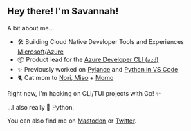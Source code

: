 
## Hey there! I'm Savannah!

A bit about me...
- 🛠 Building Cloud Native Developer Tools and Experiences [Microsoft](https://github.com/microsoft)/[Azure](https://github.com/azure/)
- 📦 Product lead for the [Azure Developer CLI (`azd`)](https://github.com/azure/azure-dev)
- ✨ Previously worked on [Pylance](https://github.com/microsoft/pylance-release) and [Python in VS Code](https://github.com/microsoft/vscode-python)
- 🐈 Cat mom to [Nori, Miso](https://twitter.com/savostrowski/status/1559183067792650243) + [Momo](https://twitter.com/savostrowski/status/1572073421164650496)

Right now, I'm hacking on CLI/TUI projects with Go! ✨

...I also really 💖 Python.

You can also find me on <a href="https://fosstodon.org/@savannah" rel="me">Mastodon</a> or [Twitter](https://twitter.com/savostrowski).
